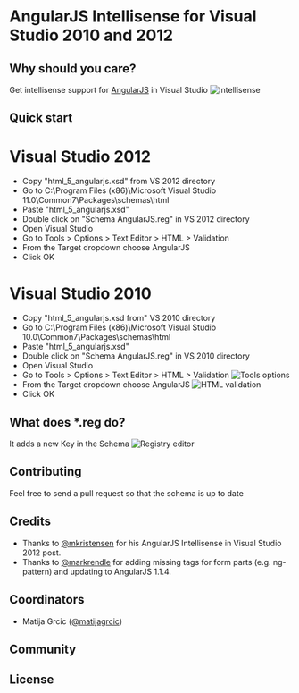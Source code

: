 # AngularJS Intellisense for Visual Studio 2010 and 2012

## Why should you care?
Get intellisense support for [AngularJS](https://github.com/angular/angular.js) in Visual Studio
![Intellisense](https://github.com/matijagrcic/AngularJS-Intellisense-For-Visual-Studio/blob/master/Content/vs-intellisense.png)

## Quick start
# Visual Studio 2012
* Copy "html_5_angularjs.xsd" from VS 2012 directory
* Go to C:\Program Files (x86)\Microsoft Visual Studio 11.0\Common7\Packages\schemas\html 
* Paste "html_5_angularjs.xsd" 
* Double click on "Schema AngularJS.reg" in VS 2012 directory
* Open Visual Studio
* Go to Tools > Options > Text Editor > HTML > Validation
* From the Target dropdown choose AngularJS
* Click OK

# Visual Studio 2010
* Copy "html_5_angularjs.xsd from" VS 2010 directory
* Go to C:\Program Files (x86)\Microsoft Visual Studio 10.0\Common7\Packages\schemas\html 
* Paste "html_5_angularjs.xsd" 
* Double click on "Schema AngularJS.reg" in VS 2010 directory
* Open Visual Studio
* Go to Tools > Options > Text Editor > HTML > Validation
![Tools options](https://github.com/matijagrcic/AngularJS-Intellisense-For-Visual-Studio/blob/master/Content/vs-tools-options.png)
* From the Target dropdown choose AngularJS 
![HTML validation](https://github.com/matijagrcic/AngularJS-Intellisense-For-Visual-Studio/blob/master/Content/vs-html-validation.png)
* Click OK

## What does *.reg do?
It adds a new Key in the Schema
![Registry editor](https://github.com/matijagrcic/AngularJS-Intellisense-For-Visual-Studio/blob/master/Content/registry-editor.png)

## Contributing
Feel free to send a pull request so that the schema is up to date

## Credits
* Thanks to [@mkristensen](http://twitter.com/mkristensen) for his AngularJS Intellisense in Visual Studio 2012 post.
* Thanks to [@markrendle](http://twitter.com/markrendle) for adding missing tags for form parts (e.g. ng-pattern) and updating to AngularJS 1.1.4. 

## Coordinators
* Matija Grcic ([@matijagrcic](https://twitter.com/matijagrcic))

## Community

## License 
